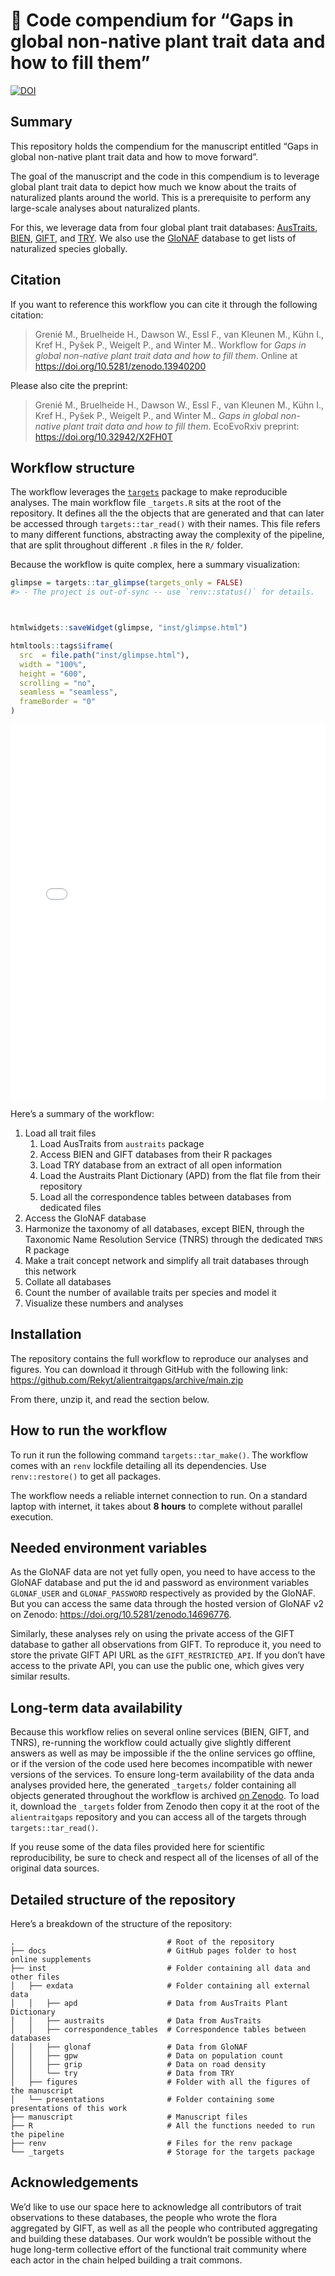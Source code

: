 
<!-- README.md is generated from README.Rmd. Please edit that file -->

# :notebook: Code compendium for “Gaps in global non-native plant trait data and how to fill them”

<!-- badges: start -->

[![DOI](https://zenodo.org/badge/DOI/10.5281/zenodo.13940200.svg)](https://doi.org/10.5281/zenodo.13940200)
<!-- badges: end -->

## Summary

This repository holds the compendium for the manuscript entitled “Gaps
in global non-native plant trait data and how to move forward”.

The goal of the manuscript and the code in this compendium is to
leverage global plant trait data to depict how much we know about the
traits of naturalized plants around the world. This is a prerequisite to
perform any large-scale analyses about naturalized plants.

For this, we leverage data from four global plant trait databases:
[AusTraits](https://austraits.org/),
[BIEN](https://bien.nceas.ucsb.edu/bien/),
[GIFT](https://gift.uni-goettingen.de/home), and
[TRY](https://www.try-db.org/). We also use the
[GloNAF](https://glonaf.org) database to get lists of naturalized
species globally.

## Citation

If you want to reference this workflow you can cite it through the
following citation:

> Grenié M., Bruelheide H., Dawson W., Essl F., van Kleunen M., Kühn I.,
> Kref H., Pyšek P., Weigelt P., and Winter M.. Workflow for *Gaps in
> global non-native plant trait data and how to fill them*. Online at
> <https://doi.org/10.5281/zenodo.13940200>

Please also cite the preprint:

> Grenié M., Bruelheide H., Dawson W., Essl F., van Kleunen M., Kühn I.,
> Kref H., Pyšek P., Weigelt P., and Winter M.. *Gaps in global
> non-native plant trait data and how to fill them*. EcoEvoRxiv
> preprint: <https://doi.org/10.32942/X2FH0T>

## Workflow structure

The workflow leverages the
[`targets`](https://docs.ropensci.org/targets/) package to make
reproducible analyses. The main workflow file `_targets.R` sits at the
root of the repository. It defines all the the objects that are
generated and that can later be accessed through `targets::tar_read()`
with their names. This file refers to many different functions,
abstracting away the complexity of the pipeline, that are split
throughout different `.R` files in the `R/` folder.

Because the workflow is quite complex, here a summary visualization:

``` r
glimpse = targets::tar_glimpse(targets_only = FALSE)
#> - The project is out-of-sync -- use `renv::status()` for details.
```

``` r


htmlwidgets::saveWidget(glimpse, "inst/glimpse.html")

htmltools::tags$iframe(
  src  = file.path("inst/glimpse.html"),
  width = "100%",
  height = "600",
  scrolling = "no",
  seamless = "seamless",
  frameBorder = "0"
)
```

<iframe src="inst/glimpse.html" width="100%" height="600" scrolling="no" seamless="seamless" frameBorder="0"></iframe>

Here’s a summary of the workflow:

1.  Load all trait files
    1.  Load AusTraits from `austraits` package
    2.  Access BIEN and GIFT databases from their R packages
    3.  Load TRY database from an extract of all open information
    4.  Load the Austraits Plant Dictionary (APD) from the flat file
        from their repository
    5.  Load all the correspondence tables between databases from
        dedicated files
2.  Access the GloNAF database
3.  Harmonize the taxonomy of all databases, except BIEN, through the
    Taxonomic Name Resolution Service (TNRS) through the dedicated
    `TNRS` R package
4.  Make a trait concept network and simplify all trait databases
    through this network
5.  Collate all databases
6.  Count the number of available traits per species and model it
7.  Visualize these numbers and analyses

## Installation

The repository contains the full workflow to reproduce our analyses and
figures. You can download it through GitHub with the following link:
<https://github.com/Rekyt/alientraitgaps/archive/main.zip>

From there, unzip it, and read the section below.

## How to run the workflow

To run it run the following command `targets::tar_make()`. The workflow
comes with an `renv` lockfile detailing all its dependencies. Use
`renv::restore()` to get all packages.

The workflow needs a reliable internet connection to run. On a standard
laptop with internet, it takes about **8 hours** to complete without
parallel execution.

## Needed environment variables

As the GloNAF data are not yet fully open, you need to have access to
the GloNAF database and put the id and password as environment variables
`GLONAF_USER` and `GLONAF_PASSWORD` respectively as provided by the
GloNAF. But you can access the same data through the hosted version of
GloNAF v2 on Zenodo: <https://doi.org/10.5281/zenodo.14696776>.

Similarly, these analyses rely on using the private access of the GIFT
database to gather all observations from GIFT. To reproduce it, you need
to store the private GIFT API URL as the `GIFT_RESTRICTED_API`. If you
don’t have access to the private API, you can use the public one, which
gives very similar results.

## Long-term data availability

Because this workflow relies on several online services (BIEN, GIFT, and
TNRS), re-running the workflow could actually give slightly different
answers as well as may be impossible if the the online services go
offline, or if the version of the code used here becomes incompatible
with newer versions of the services. To ensure long-term availability of
the data anda analyses provided here, the generated `_targets/` folder
containing all objects generated throughout the workflow is archived [on
Zenodo](https://doi.org/10.5281/zenodo.13940200). To load it, download
the `_targets` folder from Zenodo then copy it at the root of the
`alientraitgaps` repository and you can access all of the targets
through `targets::tar_read()`.

If you reuse some of the data files provided here for scientific
reproducibility, be sure to check and respect all of the licenses of all
of the original data sources.

## Detailed structure of the repository

Here’s a breakdown of the structure of the repository:

    .                                  # Root of the repository
    ├── docs                           # GitHub pages folder to host online supplements
    ├── inst                           # Folder containing all data and other files
    │   ├── exdata                     # Folder containing all external data
    │   │   ├── apd                    # Data from AusTraits Plant Dictionary
    │   │   ├── austraits              # Data from AusTraits
    │   │   ├── correspondence_tables  # Correspondence tables between databases
    │   │   ├── glonaf                 # Data from GloNAF
    │   │   ├── gpw                    # Data on population count
    │   │   ├── grip                   # Data on road density
    │   │   └── try                    # Data from TRY
    │   ├── figures                    # Folder with all the figures of the manuscript
    │   └── presentations              # Folder containing some presentations of this work
    ├── manuscript                     # Manuscript files
    ├── R                              # All the functions needed to run the pipeline
    ├── renv                           # Files for the renv package
    └── _targets                       # Storage for the targets package

## Acknowledgements

We’d like to use our space here to acknowledge all contributors of trait
observations to these databases, the people who wrote the flora
aggregated by GIFT, as well as all the people who contributed
aggregating and building these databases. Our work wouldn’t be possible
without the huge long-term collective effort of the functional trait
community where each actor in the chain helped building a trait commons.

